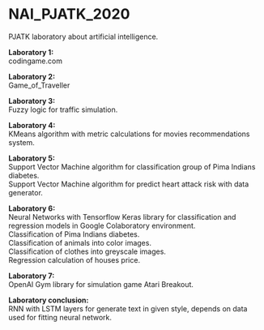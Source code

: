 # NAI_PJATK_2020
PJATK laboratory about artificial intelligence.<br>

<b>Laboratory 1:</b><br>
  codingame.com<br>

<b>Laboratory 2:</b><br>
  Game_of_Traveller<br>
  
<b>Laboratory 3:</b><br>
  Fuzzy logic for traffic simulation.<br>
  
<b>Laboratory 4:</b><br>
  KMeans algorithm with metric calculations for movies recommendations system.<br>

<b>Laboratory 5:</b><br>
  Support Vector Machine algorithm for classification group of Pima Indians diabetes.<br>
  Support Vector Machine algorithm for predict heart attack risk with data generator.<br>
  
<b>Laboratory 6:</b><br>
  Neural Networks with Tensorflow Keras library for classification and regression models in Google Colaboratory environment.<br>
  Classification of Pima Indians diabetes.<br>
  Classification of animals into color images.<br>
  Classification of clothes into greyscale images.<br>
  Regression calculation of houses price.<br>
  
<b>Laboratory 7:</b><br>
  OpenAI Gym library for simulation game Atari Breakout.
  
<b>Laboratory conclusion:</b><br>
  RNN with LSTM layers for generate text in given style, depends on data used for fitting neural network.
